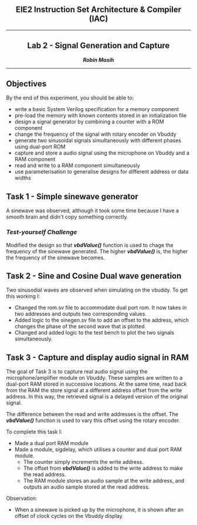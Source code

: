 <center>

## EIE2 Instruction Set Architecture & Compiler (IAC)

---
## Lab 2 - Signal Generation and Capture

**_Robin Masih_**

---

</center>

## Objectives
By the end of this experiment, you should be able to:
* write a basic System Verilog specification for a memory component
* pre-load the memory with known contents stored in an initialization file
* design a signal generator by combining a counter with a ROM component
* change the frequency of the signal with rotary encoder on Vbuddy
* generate two sinusoidal signals simultaneously with different phases using dual-port ROM
* capture and store a audio signal using the microphone on Vbuddy and a RAM component
* read and write to a RAM component simultaneously
* use parameterisation to generalise designs for different address or data widths

## Task 1 - Simple sinewave generator

A sinewave was observed, although it took some time because I have a smooth brain and didn't copy something correctly.

### _Test-yourself Challenge_ 

Modified the design so that **_vbdValue()_** function is used to chage the frequency of the sinewave generated. The higher **_vbdValue()_** is, the higher the frequency of the sinewave becomes.

## Task 2 - Sine and Cosine Dual wave generation

Two sinusodial waves are observed when simulating on the vbuddy. To get this working I:
- Changed the rom.sv file to accommodate dual port rom. It now takes in two addresses and outputs two corresponding values.
- Added logic to the sinegen.sv file to add an offset to the address, which changes the phase of the second wave that is plotted. 
- Changed and added logic to the test bench to plot the two signals simultaneously.

## Task 3 - Capture and display audio signal in RAM

The goal of Task 3 is to capture real audio signal using the microphone/amplifier module on Vbuddy. These samples are written to a dual-port RAM stored in successive locations. At the same time, read back from the RAM the store signal at a different address offset from the write address. In this way, the retrieved signal is a delayed version of the original signal.

The difference between the read and write addresses is the offset. The **_vbdValue()_** function is used to vary this offset using the rotary encoder.

To complete this task I:
- Made a dual port RAM module
- Made a module, sigdelay, which utilises a counter and dual port RAM module.
  - The counter simply increments the write address.
  - The offset from **_vbdValue()_** is added to the write address to make the read address.
  - The RAM module stores an audio sample at the write address, and outputs an audio sample stored at the read address.

Observation:
- When a sinewave is picked up by the microphone, it is shown after an offset of clock cycles on the Vbuddy display.



